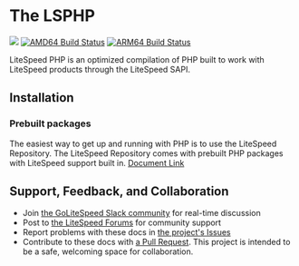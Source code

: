 
# The LSPHP
[<img src="https://img.shields.io/badge/slack-LiteSpeed-blue.svg?logo=slack">](litespeedtech.com/slack)
[![AMD64 Build Status](https://github.com/litespeedrepo/debian-lsphp/actions/workflows/self-host-amd-build.yml/badge.svg)](https://github.com/litespeedrepo/debian-lsphp/actions)
[![ARM64 Build Status](https://github.com/litespeedrepo/debian-lsphp/actions/workflows/self-host-arm-build.yml/badge.svg)](https://github.com/litespeedrepo/debian-lsphp/actions/)

LiteSpeed PHP is an optimized compilation of PHP built to work with LiteSpeed products through the LiteSpeed SAPI.

## Installation

### Prebuilt packages 
The easiest way to get up and running with PHP is to use the LiteSpeed Repository. The LiteSpeed Repository comes with prebuilt PHP packages with LiteSpeed support built in.
[Document Link](https://docs.litespeedtech.com/lsws/extapp/php/getting_started/)

## Support, Feedback, and Collaboration

* Join [the GoLiteSpeed Slack community](https://litespeedtech.com/slack) for real-time discussion
* Post to [the LiteSpeed Forums](https://litespeedtech.com/support/forum/) for community support
* Report problems with these docs in [the project's Issues](https://github.com/litespeedrepo/debian-lsphp/issues)
* Contribute to these docs with [a Pull Request](https://github.com/litespeedrepo/debian-lsphp/pulls). This project is intended to be a safe, welcoming space for collaboration.
